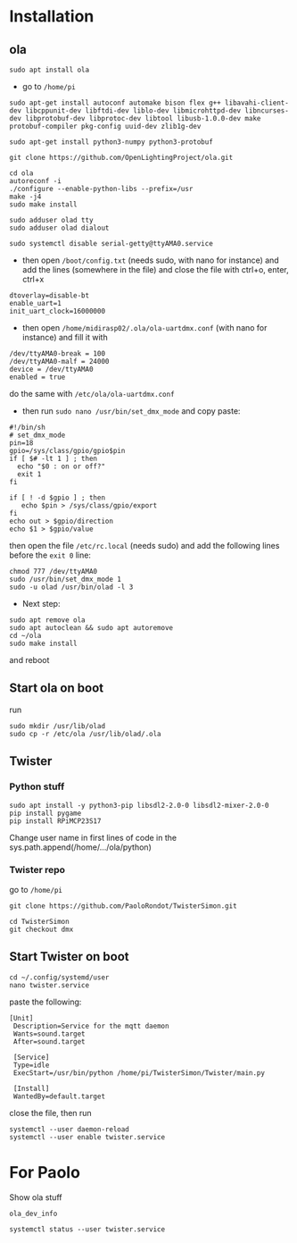 # Installation
## ola
```
sudo apt install ola
```
* go to `/home/pi`
```
sudo apt-get install autoconf automake bison flex g++ libavahi-client-dev libcppunit-dev libftdi-dev liblo-dev libmicrohttpd-dev libncurses-dev libprotobuf-dev libprotoc-dev libtool libusb-1.0.0-dev make protobuf-compiler pkg-config uuid-dev zlib1g-dev
```
```
sudo apt-get install python3-numpy python3-protobuf
```
```
git clone https://github.com/OpenLightingProject/ola.git
```
```
cd ola 
autoreconf -i
./configure --enable-python-libs --prefix=/usr
make -j4 
sudo make install 
```
```
sudo adduser olad tty 
sudo adduser olad dialout
```
```
sudo systemctl disable serial-getty@ttyAMA0.service
```
* then open `/boot/config.txt` (needs sudo, with nano for instance) and add the lines (somewhere in the file) and close the file with ctrl+o, enter, ctrl+x
```
dtoverlay=disable-bt
enable_uart=1
init_uart_clock=16000000
```
* then open `/home/midirasp02/.ola/ola-uartdmx.conf` (with nano for instance) and fill it with
```
/dev/ttyAMA0-break = 100
/dev/ttyAMA0-malf = 24000
device = /dev/ttyAMA0
enabled = true
```
do the same with `/etc/ola/ola-uartdmx.conf`
* then run `sudo nano /usr/bin/set_dmx_mode` and copy paste:
```
#!/bin/sh
# set_dmx_mode
pin=18
gpio=/sys/class/gpio/gpio$pin
if [ $# -lt 1 ] ; then 
  echo "$0 : on or off?"
  exit 1
fi

if [ ! -d $gpio ] ; then 
   echo $pin > /sys/class/gpio/export
fi
echo out > $gpio/direction
echo $1 > $gpio/value
```
then open the file `/etc/rc.local` (needs sudo) and add the following lines before the `exit 0` line:
```
chmod 777 /dev/ttyAMA0
sudo /usr/bin/set_dmx_mode 1
sudo -u olad /usr/bin/olad -l 3
```
* Next step:
```
sudo apt remove ola
sudo apt autoclean && sudo apt autoremove
cd ~/ola
sudo make install
```
and reboot
## Start ola on boot
run
```
sudo mkdir /usr/lib/olad
sudo cp -r /etc/ola /usr/lib/olad/.ola
```
## Twister
### Python stuff
```
sudo apt install -y python3-pip libsdl2-2.0-0 libsdl2-mixer-2.0-0
pip install pygame
pip install RPiMCP23S17
```
Change user name in first lines of code in the sys.path.append(/home/.../ola/python)

### Twister repo
go to `/home/pi`
```
git clone https://github.com/PaoloRondot/TwisterSimon.git
```
```
cd TwisterSimon
git checkout dmx
```
## Start Twister on boot
```
cd ~/.config/systemd/user
nano twister.service
```
paste the following:
```
[Unit]
 Description=Service for the mqtt daemon
 Wants=sound.target
 After=sound.target

 [Service]
 Type=idle
 ExecStart=/usr/bin/python /home/pi/TwisterSimon/Twister/main.py

 [Install]
 WantedBy=default.target
```
close the file, then run
```
systemctl --user daemon-reload
systemctl --user enable twister.service
```

# For Paolo
Show ola stuff
```
ola_dev_info
```
```
systemctl status --user twister.service
```